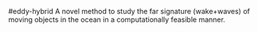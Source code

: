 #eddy-hybrid 
A novel method to study the far signature (wake+waves) of moving objects in the ocean in a computationally feasible manner.
